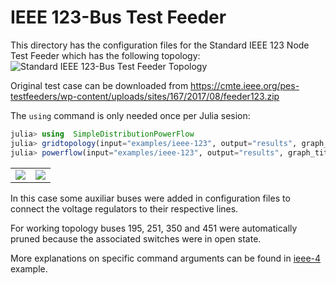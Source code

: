 # IEEE 123-Bus Test Feeder

This directory has the configuration files for the Standard IEEE 123 Node Test Feeder which has the following topology:
<img src="https://github.com/gisel-uninorte/SimpleDistributionPowerFlow.jl/blob/main/images/ieee_123_bus_std_test_feeder.png" alt="Standard IEEE 123-Bus Test Feeder Topology">

Original test case can be downloaded from https://cmte.ieee.org/pes-testfeeders/wp-content/uploads/sites/167/2017/08/feeder123.zip 

The `using` command is only needed once per Julia sesion:
```julia
julia> using  SimpleDistributionPowerFlow
julia> gridtopology(input="examples/ieee-123", output="results", graph_title="IEEE 123 Node Test Feeder", marker_size=10)
julia> powerflow(input="examples/ieee-123", output="results", graph_title="IEEE 123 Node Test Feeder", marker_size=10)
```

<table>
  <tr>
    <td><img src="https://github.com/gisel-uninorte/SimpleDistributionPowerFlow.jl/blob/main/images/ieee_123_bus_example_input_topology.png"</td>
    <td><img src="https://github.com/gisel-uninorte/SimpleDistributionPowerFlow.jl/blob/main/images/ieee_123_bus_example_working_topology.png"</td>
  </tr>
</table>

In this case some auxiliar buses were added in configuration files to connect the voltage regulators to their respective lines. 

For working topology buses 195, 251, 350 and 451 were automatically pruned because the associated switches were in open state.

More explanations on specific command arguments can be found in [ieee-4](https://github.com/gisel-uninorte/SimpleDistributionPowerFlow.jl/tree/main/examples/ieee-4) example. 
